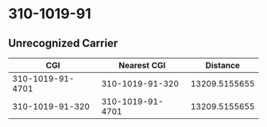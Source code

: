 # 310-1019-91
## Unrecognized Carrier


| CGI | Nearest CGI | Distance |
|-----|-------------|----------|
| 310-1019-91-4701 | 310-1019-91-320 | 13209.5155655 |
| 310-1019-91-320 | 310-1019-91-4701 | 13209.5155655 |
